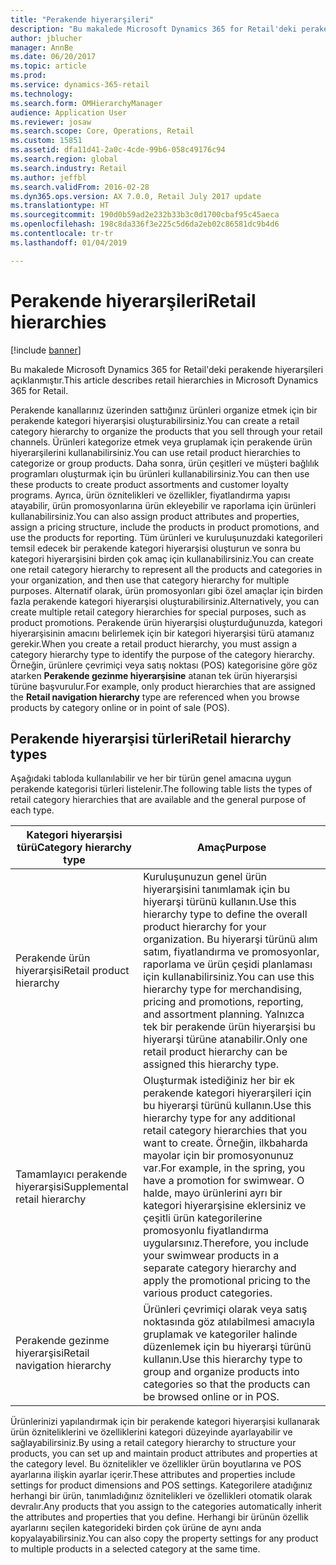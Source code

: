 ```yaml
---
title: "Perakende hiyerarşileri"
description: "Bu makalede Microsoft Dynamics 365 for Retail'deki perakende hiyerarşileri açıklanmıştır."
author: jblucher
manager: AnnBe
ms.date: 06/20/2017
ms.topic: article
ms.prod: 
ms.service: dynamics-365-retail
ms.technology: 
ms.search.form: OMHierarchyManager
audience: Application User
ms.reviewer: josaw
ms.search.scope: Core, Operations, Retail
ms.custom: 15851
ms.assetid: dfa11d41-2a0c-4cde-99b6-058c49176c94
ms.search.region: global
ms.search.industry: Retail
ms.author: jeffbl
ms.search.validFrom: 2016-02-28
ms.dyn365.ops.version: AX 7.0.0, Retail July 2017 update
ms.translationtype: HT
ms.sourcegitcommit: 190d0b59ad2e232b33b3c0d1700cbaf95c45aeca
ms.openlocfilehash: 198c8da336f3e225c5d6da2eb02c86581dc9b4d6
ms.contentlocale: tr-tr
ms.lasthandoff: 01/04/2019

---
```


# <a name="retail-hierarchies"></a><span data-ttu-id="5ad19-103">Perakende hiyerarşileri</span><span class="sxs-lookup"><span data-stu-id="5ad19-103">Retail hierarchies</span></span>

[!include [banner](includes/banner.md)]

<span data-ttu-id="5ad19-104">Bu makalede Microsoft Dynamics 365 for Retail'deki perakende hiyerarşileri açıklanmıştır.</span><span class="sxs-lookup"><span data-stu-id="5ad19-104">This article describes retail hierarchies in Microsoft Dynamics 365 for Retail.</span></span>

<span data-ttu-id="5ad19-105">Perakende kanallarınız üzerinden sattığınız ürünleri organize etmek için bir perakende kategori hiyerarşisi oluşturabilirsiniz.</span><span class="sxs-lookup"><span data-stu-id="5ad19-105">You can create a retail category hierarchy to organize the products that you sell through your retail channels.</span></span> <span data-ttu-id="5ad19-106">Ürünleri kategorize etmek veya gruplamak için perakende ürün hiyerarşilerini kullanabilirsiniz.</span><span class="sxs-lookup"><span data-stu-id="5ad19-106">You can use retail product hierarchies to categorize or group products.</span></span> <span data-ttu-id="5ad19-107">Daha sonra, ürün çeşitleri ve müşteri bağlılık programları oluşturmak için bu ürünleri kullanabilirsiniz.</span><span class="sxs-lookup"><span data-stu-id="5ad19-107">You can then use these products to create product assortments and customer loyalty programs.</span></span> <span data-ttu-id="5ad19-108">Ayrıca, ürün öznitelikleri ve özellikler, fiyatlandırma yapısı atayabilir, ürün promosyonlarına ürün ekleyebilir ve raporlama için ürünleri kullanabilirsiniz.</span><span class="sxs-lookup"><span data-stu-id="5ad19-108">You can also assign product attributes and properties, assign a pricing structure, include the products in product promotions, and use the products for reporting.</span></span> <span data-ttu-id="5ad19-109">Tüm ürünleri ve kuruluşunuzdaki kategorileri temsil edecek bir perakende kategori hiyerarşisi oluşturun ve sonra bu kategori hiyerarşisini birden çok amaç için kullanabilirsiniz.</span><span class="sxs-lookup"><span data-stu-id="5ad19-109">You can create one retail category hierarchy to represent all the products and categories in your organization, and then use that category hierarchy for multiple purposes.</span></span> <span data-ttu-id="5ad19-110">Alternatif olarak, ürün promosyonları gibi özel amaçlar için birden fazla perakende kategori hiyerarşisi oluşturabilirsiniz.</span><span class="sxs-lookup"><span data-stu-id="5ad19-110">Alternatively, you can create multiple retail category hierarchies for special purposes, such as product promotions.</span></span> <span data-ttu-id="5ad19-111">Perakende ürün hiyerarşisi oluşturduğunuzda, kategori hiyerarşisinin amacını belirlemek için bir kategori hiyerarşisi türü atamanız gerekir.</span><span class="sxs-lookup"><span data-stu-id="5ad19-111">When you create a retail product hierarchy, you must assign a category hierarchy type to identify the purpose of the category hierarchy.</span></span> <span data-ttu-id="5ad19-112">Örneğin, ürünlere çevrimiçi veya satış noktası (POS) kategorisine göre göz atarken **Perakende gezinme hiyerarşisine** atanan tek ürün hiyerarşisi türüne başvurulur.</span><span class="sxs-lookup"><span data-stu-id="5ad19-112">For example, only product hierarchies that are assigned the **Retail navigation hierarchy** type are referenced when you browse products by category online or in point of sale (POS).</span></span>

## <a name="retail-hierarchy-types"></a><span data-ttu-id="5ad19-113">Perakende hiyerarşisi türleri</span><span class="sxs-lookup"><span data-stu-id="5ad19-113">Retail hierarchy types</span></span>

<span data-ttu-id="5ad19-114">Aşağıdaki tabloda kullanılabilir ve her bir türün genel amacına uygun perakende kategorisi türleri listelenir.</span><span class="sxs-lookup"><span data-stu-id="5ad19-114">The following table lists the types of retail category hierarchies that are available and the general purpose of each type.</span></span>

| <span data-ttu-id="5ad19-115">Kategori hiyerarşisi türü</span><span class="sxs-lookup"><span data-stu-id="5ad19-115">Category hierarchy type</span></span>       | <span data-ttu-id="5ad19-116">Amaç</span><span class="sxs-lookup"><span data-stu-id="5ad19-116">Purpose</span></span> |
|-------------------------------|---------|
| <span data-ttu-id="5ad19-117">Perakende ürün hiyerarşisi</span><span class="sxs-lookup"><span data-stu-id="5ad19-117">Retail product hierarchy</span></span>      | <span data-ttu-id="5ad19-118">Kuruluşunuzun genel ürün hiyerarşisini tanımlamak için bu hiyerarşi türünü kullanın.</span><span class="sxs-lookup"><span data-stu-id="5ad19-118">Use this hierarchy type to define the overall product hierarchy for your organization.</span></span> <span data-ttu-id="5ad19-119">Bu hiyerarşi türünü alım satım, fiyatlandırma ve promosyonlar, raporlama ve ürün çeşidi planlaması için kullanabilirsiniz.</span><span class="sxs-lookup"><span data-stu-id="5ad19-119">You can use this hierarchy type for merchandising, pricing and promotions, reporting, and assortment planning.</span></span> <span data-ttu-id="5ad19-120">Yalnızca tek bir perakende ürün hiyerarşisi bu hiyerarşi türüne atanabilir.</span><span class="sxs-lookup"><span data-stu-id="5ad19-120">Only one retail product hierarchy can be assigned this hierarchy type.</span></span> |
| <span data-ttu-id="5ad19-121">Tamamlayıcı perakende hiyerarşisi</span><span class="sxs-lookup"><span data-stu-id="5ad19-121">Supplemental retail hierarchy</span></span> | <span data-ttu-id="5ad19-122">Oluşturmak istediğiniz her bir ek perakende kategori hiyerarşileri için bu hiyerarşi türünü kullanın.</span><span class="sxs-lookup"><span data-stu-id="5ad19-122">Use this hierarchy type for any additional retail category hierarchies that you want to create.</span></span> <span data-ttu-id="5ad19-123">Örneğin, ilkbaharda mayolar için bir promosyonunuz var.</span><span class="sxs-lookup"><span data-stu-id="5ad19-123">For example, in the spring, you have a promotion for swimwear.</span></span> <span data-ttu-id="5ad19-124">O halde, mayo ürünlerini ayrı bir kategori hiyerarşisine eklersiniz ve çeşitli ürün kategorilerine promosyonlu fiyatlandırma uygularsınız.</span><span class="sxs-lookup"><span data-stu-id="5ad19-124">Therefore, you include your swimwear products in a separate category hierarchy and apply the promotional pricing to the various product categories.</span></span> |
| <span data-ttu-id="5ad19-125">Perakende gezinme hiyerarşisi</span><span class="sxs-lookup"><span data-stu-id="5ad19-125">Retail navigation hierarchy</span></span>   | <span data-ttu-id="5ad19-126">Ürünleri çevrimiçi olarak veya satış noktasında göz atılabilmesi amacıyla gruplamak ve kategoriler halinde düzenlemek için bu hiyerarşi türünü kullanın.</span><span class="sxs-lookup"><span data-stu-id="5ad19-126">Use this hierarchy type to group and organize products into categories so that the products can be browsed online or in POS.</span></span> |

<span data-ttu-id="5ad19-127">Ürünlerinizi yapılandırmak için bir perakende kategori hiyerarşisi kullanarak ürün özniteliklerini ve özelliklerini kategori düzeyinde ayarlayabilir ve sağlayabilirsiniz.</span><span class="sxs-lookup"><span data-stu-id="5ad19-127">By using a retail category hierarchy to structure your products, you can set up and maintain product attributes and properties at the category level.</span></span> <span data-ttu-id="5ad19-128">Bu öznitelikler ve özellikler ürün boyutlarına ve POS ayarlarına ilişkin ayarlar içerir.</span><span class="sxs-lookup"><span data-stu-id="5ad19-128">These attributes and properties include settings for product dimensions and POS settings.</span></span> <span data-ttu-id="5ad19-129">Kategorilere atadığınız herhangi bir ürün, tanımladığınız öznitelikleri ve özellikleri otomatik olarak devralır.</span><span class="sxs-lookup"><span data-stu-id="5ad19-129">Any products that you assign to the categories automatically inherit the attributes and properties that you define.</span></span> <span data-ttu-id="5ad19-130">Herhangi bir ürünün özellik ayarlarını seçilen kategorideki birden çok ürüne de aynı anda kopyalayabilirsiniz.</span><span class="sxs-lookup"><span data-stu-id="5ad19-130">You can also copy the property settings for any product to multiple products in a selected category at the same time.</span></span>

